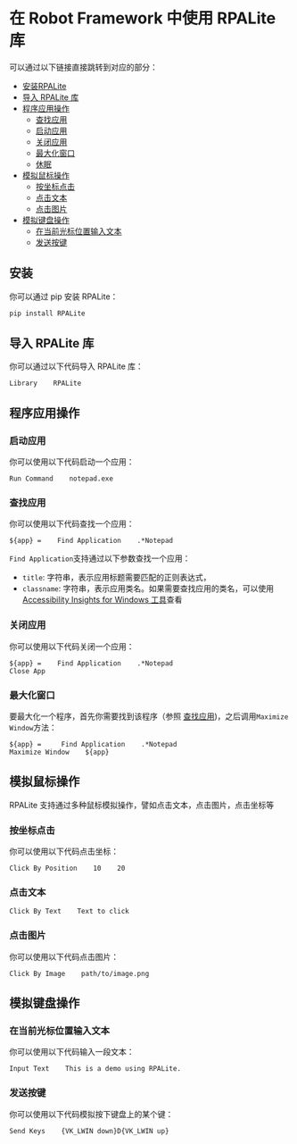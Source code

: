 # 在 Robot Framework 中使用 RPALite 库

可以通过以下链接直接跳转到对应的部分：
- [安装RPALite](#安装)
- [导入 RPALite 库](#导入-RPALite-库)
- [程序应用操作](#程序应用操作)
    - [查找应用](#查找应用)
    - [启动应用](#启动应用)
    - [关闭应用](#关闭应用)
    - [最大化窗口](#最大化窗口)
    - [休眠](#休眠)
- [模拟鼠标操作](#模拟鼠标操作)
    - [按坐标点击](#按坐标点击)
    - [点击文本](#点击文本)
    - [点击图片](#点击图片)
- [模拟键盘操作](#模拟键盘操作)
    - [在当前光标位置输入文本](#在当前光标位置输入文本)
    - [发送按键](#发送按键)
    

## 安装

你可以通过 pip 安装 RPALite：

```bash
pip install RPALite
```
## 导入 RPALite 库

你可以通过以下代码导入 RPALite 库：

```robotframework
Library    RPALite
```

## 程序应用操作

### 启动应用

你可以使用以下代码启动一个应用：

```robotframework
Run Command    notepad.exe
```

### 查找应用

你可以使用以下代码查找一个应用：

```robotframework
${app} =    Find Application    .*Notepad
```
`Find Application`支持通过以下参数查找一个应用：
- `title`: 字符串，表示应用标题需要匹配的正则表达式，
- `classname`: 字符串，表示应用类名。如果需要查找应用的类名，可以使用 [Accessibility Insights for Windows 工具](https://accessibilityinsights.io/)查看

### 关闭应用

你可以使用以下代码关闭一个应用：

```robotframework
${app} =    Find Application    .*Notepad
Close App
```

### 最大化窗口

要最大化一个程序，首先你需要找到该程序（参照 [查找应用](#查找应用))，之后调用`Maximize Window`方法：
```robotframework
${app} =     Find Application    .*Notepad
Maximize Window    ${app}
```


## 模拟鼠标操作

RPALite 支持通过多种鼠标模拟操作，譬如点击文本，点击图片，点击坐标等

### 按坐标点击

你可以使用以下代码点击坐标：

```robotframework
Click By Position    10    20
```

### 点击文本

```robotframework
Click By Text    Text to click
```

### 点击图片

你可以使用以下代码点击图片：

```robotframework
Click By Image    path/to/image.png
```

## 模拟键盘操作

### 在当前光标位置输入文本

你可以使用以下代码输入一段文本：

```robotframework
Input Text    This is a demo using RPALite.
```

### 发送按键

你可以使用以下代码模拟按下键盘上的某个键：

```robotframework
Send Keys    {VK_LWIN down}D{VK_LWIN up}
```
